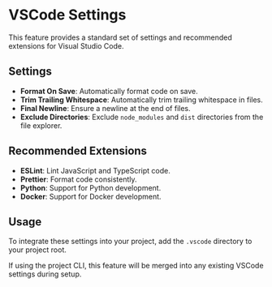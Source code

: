 # VSCode Settings

This feature provides a standard set of settings and recommended extensions for Visual Studio Code.

## Settings

- **Format On Save**: Automatically format code on save.
- **Trim Trailing Whitespace**: Automatically trim trailing whitespace in files.
- **Final Newline**: Ensure a newline at the end of files.
- **Exclude Directories**: Exclude `node_modules` and `dist` directories from the file explorer.

## Recommended Extensions

- **ESLint**: Lint JavaScript and TypeScript code.
- **Prettier**: Format code consistently.
- **Python**: Support for Python development.
- **Docker**: Support for Docker development.

## Usage

To integrate these settings into your project, add the `.vscode` directory to your project root.

If using the project CLI, this feature will be merged into any existing VSCode settings during setup.
